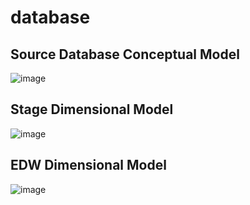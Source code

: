 # database

## Source Database Conceptual Model
![image](https://user-images.githubusercontent.com/71009398/207810776-8213b711-b68a-47cd-a598-6fbd02b4dee4.png)

## Stage Dimensional Model
![image](https://user-images.githubusercontent.com/71009398/198858559-3c765cd3-f1a0-487c-9377-0e826d26121a.png)

## EDW Dimensional Model
![image](https://user-images.githubusercontent.com/71009398/198858588-72e3da76-a791-48e6-8b89-b9170af7f6b7.png)
